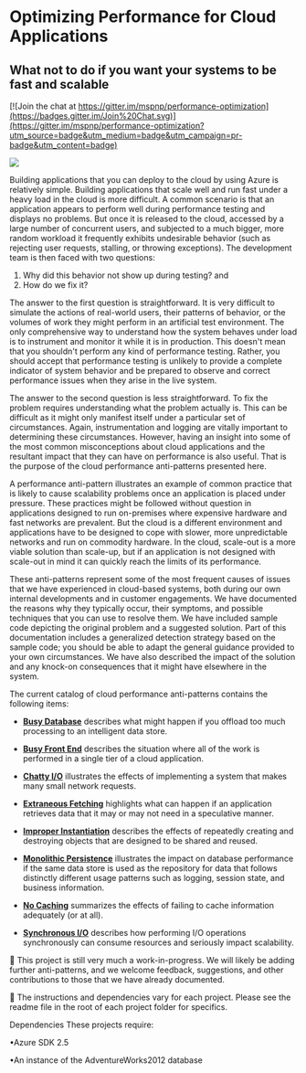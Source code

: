 # Optimizing Performance for Cloud Applications
## What not to do if you want your systems to be fast and scalable

[![Join the chat at https://gitter.im/mspnp/performance-optimization](https://badges.gitter.im/Join%20Chat.svg)](https://gitter.im/mspnp/performance-optimization?utm_source=badge&utm_medium=badge&utm_campaign=pr-badge&utm_content=badge)

![](pnp-logo.png)

Building applications that you can deploy to the cloud by using Azure is relatively simple. Building applications that scale well and run fast under a heavy load in the cloud is more difficult. A common scenario is that an application appears to perform well during performance testing and displays no problems. But once it is released to the cloud, accessed by a large number of concurrent users, and subjected to a much bigger, more random workload it frequently exhibits undesirable behavior (such as rejecting user requests, stalling, or throwing exceptions). The development team is then faced with two questions:

1. Why did this behavior not show up during testing? and
2. How do we fix it?

The answer to the first question is straightforward. It is very difficult to simulate the actions of real-world users, their patterns of behavior, or the volumes of work they might perform in an artificial test environment. The only comprehensive way to understand how the system behaves under load is to instrument and monitor it while it is in production. This doesn't mean that you shouldn't perform any kind of performance testing. Rather, you should accept that performance testing is unlikely to provide a complete indicator of system behavior and be prepared to observe and correct performance issues when they arise in the live system.

The answer to the second question is less straightforward. To fix the problem requires understanding what the problem actually is. This can be difficult as it might only manifest itself under a particular set of circumstances. Again, instrumentation and logging are vitally important to determining these circumstances. However, having an insight into some of the most common misconceptions about cloud applications and the resultant impact that they can have on performance is also useful. That is the purpose of the cloud performance anti-patterns presented here. 

A performance anti-pattern illustrates an example of common practice that is likely to cause scalability problems once an application is placed under pressure. These practices might be followed without question in applications designed to run on-premises where expensive hardware and fast networks are prevalent. But the cloud is a different environment and applications have to be designed to cope with slower, more unpredictable networks and run on commodity hardware. In the cloud, scale-out is a more viable solution than scale-up, but if an application is not designed with scale-out in mind it can quickly reach the limits of its performance.

These anti-patterns represent some of the most frequent causes of issues that we have experienced in cloud-based systems, both during our own internal developments and in customer engagements. We have documented the reasons why they typically occur, their symptoms, and possible techniques that you can use to resolve them. We have included sample code depicting the original problem and a suggested solution. Part of this documentation includes a generalized detection strategy based on the sample code; you should be able to adapt the general guidance provided to your own circumstances. We have also described the impact of the solution and any knock-on consequences that it might have elsewhere in the system.

The current catalog of cloud performance anti-patterns contains the following items:

- **[Busy Database][BusyDatabase]** describes what might happen if you offload too much processing to an intelligent data store.

- **[Busy Front End][BusyFrontEnd]** describes the situation where all of the work is performed in a single tier of a cloud application.

- **[Chatty I/O][ChattyIO]** illustrates the effects of implementing a system that makes many small network requests.

- **[Extraneous Fetching][ExtraneousFetching]** highlights what can happen if an application retrieves data that it may or may not need in a speculative manner.

- **[Improper Instantiation][ImproperInstantiation]** describes the effects of repeatedly creating and destroying objects that are designed to be shared and reused.

- **[Monolithic Persistence][MonolithicPersistence]** illustrates the impact on database performance if the same data store is used as the repository for data that follows distinctly different usage patterns such as logging, session state, and business information.

- **[No Caching][NoCaching]** summarizes the effects of failing to cache information adequately (or at all).

- **[Synchronous I/O][SynchronousIO]** describes how performing I/O operations synchronously can consume resources and seriously impact scalability. 

:pencil:
This project is still very much a work-in-progress. We will likely be adding further anti-patterns, and we welcome feedback, suggestions, and other contributions to those that we have already documented.

:pencil:
The instructions and dependencies vary for each project. Please see the readme file in the root of each project folder for specifics.

[BusyDatabase]: BusyDatabase/docs/BusyDatabase.md
[BusyFrontEnd]: BusyFrontEnd/docs/BusyFrontEnd.md
[ChattyIO]: ChattyIO/docs/ChattyIO.md
[ExtraneousFetching]: ExtraneousFetching/docs/ExtraneousFetching.md
[ImproperInstantiation]: ImproperInstantiation/docs/ImproperInstantiation.md
[MonolithicPersistence]: MonolithicPersistence/docs/MonolithicPersistence.md
[NoCaching]: NoCaching/docs/NoCaching.md
[SynchronousIO]: SynchronousIO/docs/SynchronousIO.md


Dependencies
These projects require:

•Azure SDK 2.5


•An instance of the AdventureWorks2012 database


